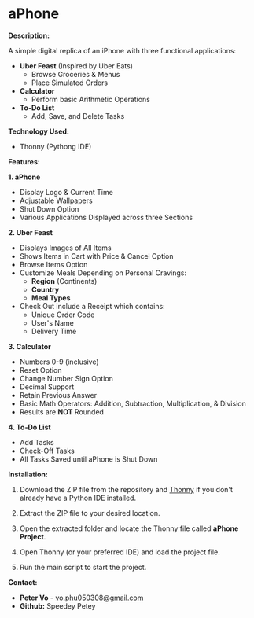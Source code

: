# aPhone

**Description:**

A simple digital replica of an iPhone with three functional applications: 
- **Uber Feast** (Inspired by Uber Eats)
  - Browse Groceries & Menus
  - Place Simulated Orders 
- **Calculator**
  - Perform basic Arithmetic Operations
- **To-Do List**
  - Add, Save, and Delete Tasks 

**Technology Used:** 
- Thonny (Pythong IDE)

**Features:**

**1. aPhone**
- Display Logo & Current Time
- Adjustable Wallpapers
- Shut Down Option
- Various Applications Displayed across three Sections
    
**2. Uber Feast**
- Displays Images of All Items
- Shows Items in Cart with Price & Cancel Option
- Browse Items Option
- Customize Meals Depending on Personal Cravings:
  - **Region** (Continents)
  - **Country**
  - **Meal Types**
- Check Out include a Receipt which contains:
  - Unique Order Code
  - User's Name
  - Delivery Time
    
**3. Calculator**
- Numbers 0-9 (inclusive)
- Reset Option
- Change Number Sign Option
- Decimal Support
- Retain Previous Answer
- Basic Math Operators: Addition, Subtraction, Multiplication, & Division
- Results are **NOT** Rounded
  
 **4. To-Do List**
- Add Tasks
- Check-Off Tasks
- All Tasks Saved until aPhone is Shut Down
  
**Installation:**
1. Download the ZIP file from the repository and [Thonny](https://thonny.org/) if you don't already have a Python IDE installed.

2. Extract the ZIP file to your desired location.

3. Open the extracted folder and locate the Thonny file called **aPhone Project**.

4. Open Thonny (or your preferred IDE) and load the project file.

5. Run the main script to start the project.

**Contact:** 
- **Peter Vo** - vo.phu050308@gmail.com
- **Github:** Speedey Petey
    

